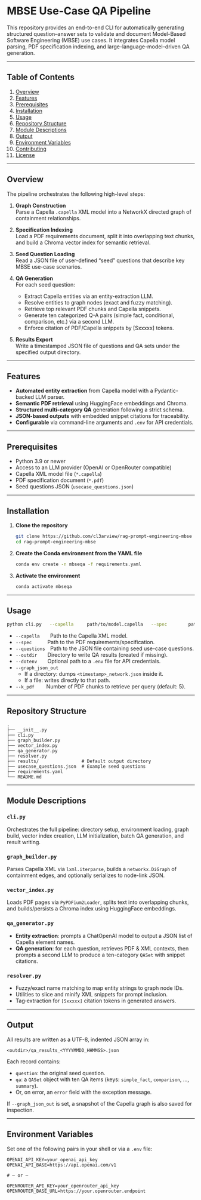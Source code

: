 # MBSE Use-Case QA Pipeline

This repository provides an end-to-end CLI for automatically generating structured question–answer sets to validate and document Model-Based Software Engineering (MBSE) use cases. It integrates Capella model parsing, PDF specification indexing, and large-language-model–driven QA generation.

---

## Table of Contents

1. [Overview](#overview)  
2. [Features](#features)  
3. [Prerequisites](#prerequisites)  
4. [Installation](#installation)  
5. [Usage](#usage)  
6. [Repository Structure](#repository-structure)  
7. [Module Descriptions](#module-descriptions)  
8. [Output](#output)  
9. [Environment Variables](#environment-variables)  
10. [Contributing](#contributing)  
11. [License](#license)  

---

## Overview

The pipeline orchestrates the following high-level steps:
1. **Graph Construction**  
   Parse a Capella `.capella` XML model into a NetworkX directed graph of containment relationships.

2. **Specification Indexing**  
   Load a PDF requirements document, split it into overlapping text chunks, and build a Chroma vector index for semantic retrieval.

3. **Seed Question Loading**  
   Read a JSON file of user-defined “seed” questions that describe key MBSE use-case scenarios.

4. **QA Generation**  
   For each seed question:
   - Extract Capella entities via an entity-extraction LLM.
   - Resolve entities to graph nodes (exact and fuzzy matching).
   - Retrieve top relevant PDF chunks and Capella snippets.
   - Generate ten categorized Q-A pairs (simple fact, conditional, comparison, etc.) via a second LLM.
   - Enforce citation of PDF/Capella snippets by [Sxxxxx] tokens.

5. **Results Export**  
   Write a timestamped JSON file of questions and QA sets under the specified output directory.

---

## Features

- **Automated entity extraction** from Capella model with a Pydantic-backed LLM parser.
- **Semantic PDF retrieval** using HuggingFace embeddings and Chroma.
- **Structured multi-category QA** generation following a strict schema.
- **JSON-based outputs** with embedded snippet citations for traceability.
- **Configurable** via command-line arguments and `.env` for API credentials.

---

## Prerequisites

- Python 3.9 or newer  
- Access to an LLM provider (OpenAI or OpenRouter compatible)  
- Capella XML model file (`*.capella`)  
- PDF specification document (`*.pdf`)  
- Seed questions JSON (`usecase_questions.json`)  

---

## Installation

1. **Clone the repository**  
   ```bash
   git clone https://github.com/cl3arview/rag-prompt-engineering-mbse
   cd rag-prompt-engineering-mbse
   ```

2. **Create the Conda environment from the YAML file**  
   ```bash
   conda env create -n mbseqa -f requirements.yaml
   ```

3. **Activate the environment**  
   ```bash
   conda activate mbseqa
   ```

---

## Usage

```bash
python cli.py   --capella     path/to/model.capella   --spec        path/to/requirements.pdf   --questions   path/to/usecase_questions.json   --outdir      results/   [--dotenv     .env]   [--graph_json_out  results/graph/]   [--k_pdf      5]
```

- `--capella`  Path to the Capella XML model.  
- `--spec`   Path to the PDF requirements/specification.  
- `--questions` Path to the JSON file containing seed use-case questions.  
- `--outdir`  Directory to write QA results (created if missing).  
- `--dotenv`  Optional path to a `.env` file for API credentials.  
- `--graph_json_out`  
  - If a directory: dumps `<timestamp>_network.json` inside it.  
  - If a file: writes directly to that path.  
- `--k_pdf`   Number of PDF chunks to retrieve per query (default: 5).  

---

## Repository Structure

```
.
├── __init__.py
├── cli.py
├── graph_builder.py
├── vector_index.py
├── qa_generator.py
├── resolver.py
├── results/                # Default output directory
├── usecase_questions.json  # Example seed questions
├── requirements.yaml
└── README.md
```

---

## Module Descriptions

### `cli.py`  
Orchestrates the full pipeline: directory setup, environment loading, graph build, vector index creation, LLM initialization, batch QA generation, and result writing.

### `graph_builder.py`  
Parses Capella XML via `lxml.iterparse`, builds a `networkx.DiGraph` of containment edges, and optionally serializes to node-link JSON.

### `vector_index.py`  
Loads PDF pages via `PyPDFium2Loader`, splits text into overlapping chunks, and builds/persists a Chroma index using HuggingFace embeddings.

### `qa_generator.py`  
- **Entity extraction**: prompts a ChatOpenAI model to output a JSON list of Capella element names.  
- **QA generation**: for each question, retrieves PDF & XML contexts, then prompts a second LLM to produce a ten-category `QASet` with snippet citations.

### `resolver.py`  
- Fuzzy/exact name matching to map entity strings to graph node IDs.  
- Utilities to slice and minify XML snippets for prompt inclusion.  
- Tag‐extraction for `[Sxxxxx]` citation tokens in generated answers.

---

## Output

All results are written as a UTF-8, indented JSON array in:

```
<outdir>/qa_results_<YYYYMMDD_HHMMSS>.json
```

Each record contains:
- `question`: the original seed question.
- `qa`: a `QASet` object with ten QA items (keys: `simple_fact`, `comparison`, …, `summary`).
- Or, on error, an `error` field with the exception message.

If `--graph_json_out` is set, a snapshot of the Capella graph is also saved for inspection.

---

## Environment Variables

Set one of the following pairs in your shell or via a `.env` file:

```dotenv
OPENAI_API_KEY=your_openai_api_key
OPENAI_API_BASE=https://api.openai.com/v1

# — or —

OPENROUTER_API_KEY=your_openrouter_api_key
OPENROUTER_BASE_URL=https://your.openrouter.endpoint
```

